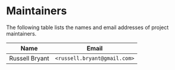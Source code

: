 # Maintainers

The following table lists the names and email addresses of project maintainers.

| Name            | Email                        |
|-----------------|------------------------------|
| Russell Bryant  | `<russell.bryant@gmail.com>` |
